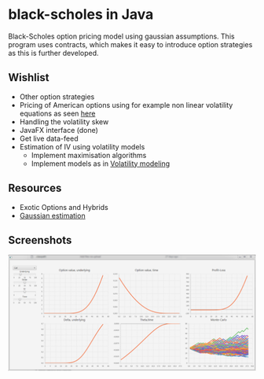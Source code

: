 # black-scholes in Java
Black-Scholes option pricing model using gaussian assumptions. This program uses contracts, which makes it easy to introduce option strategies as this is further developed.
## Wishlist
* Other option strategies
* Pricing of American options using for example non linear volatility equations as seen [here](https://arxiv.org/pdf/1707.00358.pdf)
* Handling the volatility skew
* JavaFX interface (done)
* Get live data-feed
* Estimation of IV using volatility models
  * Implement maximisation algorithms
  * Implement models as in [Volatility modeling](docs/vm.pdf)
## Resources
* Exotic Options and Hybrids
* [Gaussian estimation](https://introcs.cs.princeton.edu/java/21function/Gaussian.java.html)
## Screenshots
![Alt text](images/voorbeeld.png?raw=true "Title")
